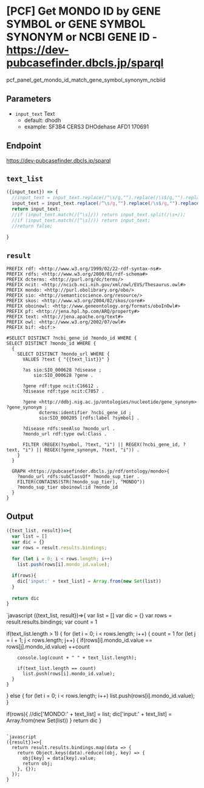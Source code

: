 # [PCF] Get MONDO ID by GENE SYMBOL or GENE SYMBOL SYNONYM or NCBI GENE ID - https://dev-pubcasefinder.dbcls.jp/sparql
pcf_panel_get_mondo_id_match_gene_symbol_synonym_ncbiid
## Parameters
* `input_text` Text
  * default: dhodh 
  * example: SF3B4 CERS3 DHOdehase AFD1 170691

## Endpoint
https://dev-pubcasefinder.dbcls.jp/sparql

## `text_list`
```javascript
({input_text}) => {
  //input_text = input_text.replace(/^\s/g,"").replace(/\s$/g,"").replace(/[\s,]/g," ")
  input_text = input_text.replace(/^\s/g,"").replace(/\s$/g,"").replace(/,/g,"")
  return input_text;
  //if (input_text.match(/[^\s]/)) return input_text.split(/\s+/);
  //if (input_text.match(/[^\s]/)) return input_text;
  //return false;
  
}
```

## `result` 
```sparql
PREFIX rdf: <http://www.w3.org/1999/02/22-rdf-syntax-ns#>
PREFIX rdfs: <http://www.w3.org/2000/01/rdf-schema#>
PREFIX dcterms: <http://purl.org/dc/terms/>
PREFIX ncit: <http://ncicb.nci.nih.gov/xml/owl/EVS/Thesaurus.owl#>
PREFIX mondo: <http://purl.obolibrary.org/obo/>
PREFIX sio: <http://semanticscience.org/resource/>
PREFIX skos: <http://www.w3.org/2004/02/skos/core#>
PREFIX oboinowl: <http://www.geneontology.org/formats/oboInOwl#>
PREFIX pf: <http://jena.hpl.hp.com/ARQ/property#>
PREFIX text: <http://jena.apache.org/text#>
PREFIX owl: <http://www.w3.org/2002/07/owl#>
PREFIX bif: <bif:>

#SELECT DISTINCT ?ncbi_gene_id ?mondo_id WHERE {
SELECT DISTINCT ?mondo_id WHERE {
  {
    SELECT DISTINCT ?mondo_url WHERE {
      VALUES ?text { "{{text_list}}" }
      
      ?as sio:SIO_000628 ?disease ;
          sio:SIO_000628 ?gene .

      ?gene rdf:type ncit:C16612 .
      ?disease rdf:type ncit:C7057 .

      ?gene <http://ddbj.nig.ac.jp/ontologies/nucleotide/gene_synonym> ?gene_synonym ;
            dcterms:identifier ?ncbi_gene_id ;
            sio:SIO_000205 [rdfs:label ?symbol] .

      ?disease rdfs:seeAlso ?mondo_url .
      ?mondo_url rdf:type owl:Class .
      
      FILTER (REGEX(?symbol, ?text, "i") || REGEX(?ncbi_gene_id, ?text, "i") || REGEX(?gene_synonym, ?text, "i")) .
    }
  }
  
  GRAPH <https://pubcasefinder.dbcls.jp/rdf/ontology/mondo>{
    ?mondo_url rdfs:subClassOf* ?mondo_sup_tier .
    FILTER(CONTAINS(STR(?mondo_sup_tier), "MONDO"))
    ?mondo_sup_tier oboinowl:id ?mondo_id
  }
}
```

## Output
```javascript
({text_list, result})=>{ 
  var list = []
  var dic = {}
  var rows = result.results.bindings;
  
  for (let i = 0; i < rows.length; i++)
    list.push(rows[i].mondo_id.value);

  if(rows){
    dic['input:' + text_list] = Array.from(new Set(list))
  }
  
  return dic
}
```
`javascript
({text_list, result})=>{ 
  var list = []
  var dic = {}
  var rows = result.results.bindings;
  var count = 1

  if(text_list.length > 1)
  {
    for (let i = 0; i < rows.length; i++) {
      count = 1
      for (let j = i + 1; j < rows.length; j++) {
        if(rows[i].mondo_id.value == rows[j].mondo_id.value)
          ++count
        
        console.log(count + " " + text_list.length);
        
        if(text_list.length == count)
          list.push(rows[i].mondo_id.value);
      }
    }
  }
  else
  {
    for (let i = 0; i < rows.length; i++)
      list.push(rows[i].mondo_id.value);
  }

  if(rows){
    //dic['MONDO:' + text_list] = list;
    dic['input:' + text_list] = Array.from(new Set(list))
  }
  return dic
}
```

`javascript
({result})=>{ 
  return result.results.bindings.map(data => {
    return Object.keys(data).reduce((obj, key) => {
      obj[key] = data[key].value;
      return obj;
    }, {});
  });
}
```